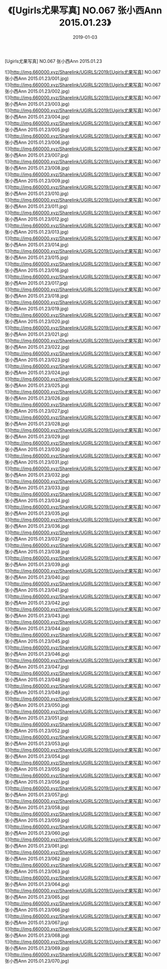 ﻿---
layout: post
title:  《[Ugirls尤果写真] NO.067 张小西Ann 2015.01.23》
date:   2019-01-03
img: http://img.660000.xyz/Sharelink/UGIRLS/2019/[Ugirls尤果写真] NO.067 张小西Ann 2015.01.23/000.jpg
categories: [美女, 清纯, 唯美]
---

[Ugirls尤果写真] NO.067 张小西Ann 2015.01.23

 ![](http://img.660000.xyz/Sharelink/UGIRLS/2019/[Ugirls尤果写真] NO.067 张小西Ann 2015.01.23/001.jpg) <br>![](http://img.660000.xyz/Sharelink/UGIRLS/2019/[Ugirls尤果写真] NO.067 张小西Ann 2015.01.23/002.jpg) <br>![](http://img.660000.xyz/Sharelink/UGIRLS/2019/[Ugirls尤果写真] NO.067 张小西Ann 2015.01.23/003.jpg) <br>![](http://img.660000.xyz/Sharelink/UGIRLS/2019/[Ugirls尤果写真] NO.067 张小西Ann 2015.01.23/004.jpg) <br>![](http://img.660000.xyz/Sharelink/UGIRLS/2019/[Ugirls尤果写真] NO.067 张小西Ann 2015.01.23/005.jpg) <br>![](http://img.660000.xyz/Sharelink/UGIRLS/2019/[Ugirls尤果写真] NO.067 张小西Ann 2015.01.23/006.jpg) <br>![](http://img.660000.xyz/Sharelink/UGIRLS/2019/[Ugirls尤果写真] NO.067 张小西Ann 2015.01.23/007.jpg) <br>![](http://img.660000.xyz/Sharelink/UGIRLS/2019/[Ugirls尤果写真] NO.067 张小西Ann 2015.01.23/008.jpg) <br>![](http://img.660000.xyz/Sharelink/UGIRLS/2019/[Ugirls尤果写真] NO.067 张小西Ann 2015.01.23/009.jpg) <br>![](http://img.660000.xyz/Sharelink/UGIRLS/2019/[Ugirls尤果写真] NO.067 张小西Ann 2015.01.23/010.jpg) <br>![](http://img.660000.xyz/Sharelink/UGIRLS/2019/[Ugirls尤果写真] NO.067 张小西Ann 2015.01.23/011.jpg) <br>![](http://img.660000.xyz/Sharelink/UGIRLS/2019/[Ugirls尤果写真] NO.067 张小西Ann 2015.01.23/012.jpg) <br>![](http://img.660000.xyz/Sharelink/UGIRLS/2019/[Ugirls尤果写真] NO.067 张小西Ann 2015.01.23/013.jpg) <br>![](http://img.660000.xyz/Sharelink/UGIRLS/2019/[Ugirls尤果写真] NO.067 张小西Ann 2015.01.23/014.jpg) <br>![](http://img.660000.xyz/Sharelink/UGIRLS/2019/[Ugirls尤果写真] NO.067 张小西Ann 2015.01.23/015.jpg) <br>![](http://img.660000.xyz/Sharelink/UGIRLS/2019/[Ugirls尤果写真] NO.067 张小西Ann 2015.01.23/016.jpg) <br>![](http://img.660000.xyz/Sharelink/UGIRLS/2019/[Ugirls尤果写真] NO.067 张小西Ann 2015.01.23/017.jpg) <br>![](http://img.660000.xyz/Sharelink/UGIRLS/2019/[Ugirls尤果写真] NO.067 张小西Ann 2015.01.23/018.jpg) <br>![](http://img.660000.xyz/Sharelink/UGIRLS/2019/[Ugirls尤果写真] NO.067 张小西Ann 2015.01.23/019.jpg) <br>![](http://img.660000.xyz/Sharelink/UGIRLS/2019/[Ugirls尤果写真] NO.067 张小西Ann 2015.01.23/020.jpg) <br>![](http://img.660000.xyz/Sharelink/UGIRLS/2019/[Ugirls尤果写真] NO.067 张小西Ann 2015.01.23/021.jpg) <br>![](http://img.660000.xyz/Sharelink/UGIRLS/2019/[Ugirls尤果写真] NO.067 张小西Ann 2015.01.23/022.jpg) <br>![](http://img.660000.xyz/Sharelink/UGIRLS/2019/[Ugirls尤果写真] NO.067 张小西Ann 2015.01.23/023.jpg) <br>![](http://img.660000.xyz/Sharelink/UGIRLS/2019/[Ugirls尤果写真] NO.067 张小西Ann 2015.01.23/024.jpg) <br>![](http://img.660000.xyz/Sharelink/UGIRLS/2019/[Ugirls尤果写真] NO.067 张小西Ann 2015.01.23/025.jpg) <br>![](http://img.660000.xyz/Sharelink/UGIRLS/2019/[Ugirls尤果写真] NO.067 张小西Ann 2015.01.23/026.jpg) <br>![](http://img.660000.xyz/Sharelink/UGIRLS/2019/[Ugirls尤果写真] NO.067 张小西Ann 2015.01.23/027.jpg) <br>![](http://img.660000.xyz/Sharelink/UGIRLS/2019/[Ugirls尤果写真] NO.067 张小西Ann 2015.01.23/028.jpg) <br>![](http://img.660000.xyz/Sharelink/UGIRLS/2019/[Ugirls尤果写真] NO.067 张小西Ann 2015.01.23/029.jpg) <br>![](http://img.660000.xyz/Sharelink/UGIRLS/2019/[Ugirls尤果写真] NO.067 张小西Ann 2015.01.23/030.jpg) <br>![](http://img.660000.xyz/Sharelink/UGIRLS/2019/[Ugirls尤果写真] NO.067 张小西Ann 2015.01.23/031.jpg) <br>![](http://img.660000.xyz/Sharelink/UGIRLS/2019/[Ugirls尤果写真] NO.067 张小西Ann 2015.01.23/032.jpg) <br>![](http://img.660000.xyz/Sharelink/UGIRLS/2019/[Ugirls尤果写真] NO.067 张小西Ann 2015.01.23/033.jpg) <br>![](http://img.660000.xyz/Sharelink/UGIRLS/2019/[Ugirls尤果写真] NO.067 张小西Ann 2015.01.23/034.jpg) <br>![](http://img.660000.xyz/Sharelink/UGIRLS/2019/[Ugirls尤果写真] NO.067 张小西Ann 2015.01.23/035.jpg) <br>![](http://img.660000.xyz/Sharelink/UGIRLS/2019/[Ugirls尤果写真] NO.067 张小西Ann 2015.01.23/036.jpg) <br>![](http://img.660000.xyz/Sharelink/UGIRLS/2019/[Ugirls尤果写真] NO.067 张小西Ann 2015.01.23/037.jpg) <br>![](http://img.660000.xyz/Sharelink/UGIRLS/2019/[Ugirls尤果写真] NO.067 张小西Ann 2015.01.23/038.jpg) <br>![](http://img.660000.xyz/Sharelink/UGIRLS/2019/[Ugirls尤果写真] NO.067 张小西Ann 2015.01.23/039.jpg) <br>![](http://img.660000.xyz/Sharelink/UGIRLS/2019/[Ugirls尤果写真] NO.067 张小西Ann 2015.01.23/040.jpg) <br>![](http://img.660000.xyz/Sharelink/UGIRLS/2019/[Ugirls尤果写真] NO.067 张小西Ann 2015.01.23/041.jpg) <br>![](http://img.660000.xyz/Sharelink/UGIRLS/2019/[Ugirls尤果写真] NO.067 张小西Ann 2015.01.23/042.jpg) <br>![](http://img.660000.xyz/Sharelink/UGIRLS/2019/[Ugirls尤果写真] NO.067 张小西Ann 2015.01.23/043.jpg) <br>![](http://img.660000.xyz/Sharelink/UGIRLS/2019/[Ugirls尤果写真] NO.067 张小西Ann 2015.01.23/044.jpg) <br>![](http://img.660000.xyz/Sharelink/UGIRLS/2019/[Ugirls尤果写真] NO.067 张小西Ann 2015.01.23/045.jpg) <br>![](http://img.660000.xyz/Sharelink/UGIRLS/2019/[Ugirls尤果写真] NO.067 张小西Ann 2015.01.23/046.jpg) <br>![](http://img.660000.xyz/Sharelink/UGIRLS/2019/[Ugirls尤果写真] NO.067 张小西Ann 2015.01.23/047.jpg) <br>![](http://img.660000.xyz/Sharelink/UGIRLS/2019/[Ugirls尤果写真] NO.067 张小西Ann 2015.01.23/048.jpg) <br>![](http://img.660000.xyz/Sharelink/UGIRLS/2019/[Ugirls尤果写真] NO.067 张小西Ann 2015.01.23/049.jpg) <br>![](http://img.660000.xyz/Sharelink/UGIRLS/2019/[Ugirls尤果写真] NO.067 张小西Ann 2015.01.23/050.jpg) <br>![](http://img.660000.xyz/Sharelink/UGIRLS/2019/[Ugirls尤果写真] NO.067 张小西Ann 2015.01.23/051.jpg) <br>![](http://img.660000.xyz/Sharelink/UGIRLS/2019/[Ugirls尤果写真] NO.067 张小西Ann 2015.01.23/052.jpg) <br>![](http://img.660000.xyz/Sharelink/UGIRLS/2019/[Ugirls尤果写真] NO.067 张小西Ann 2015.01.23/053.jpg) <br>![](http://img.660000.xyz/Sharelink/UGIRLS/2019/[Ugirls尤果写真] NO.067 张小西Ann 2015.01.23/054.jpg) <br>![](http://img.660000.xyz/Sharelink/UGIRLS/2019/[Ugirls尤果写真] NO.067 张小西Ann 2015.01.23/055.jpg) <br>![](http://img.660000.xyz/Sharelink/UGIRLS/2019/[Ugirls尤果写真] NO.067 张小西Ann 2015.01.23/056.jpg) <br>![](http://img.660000.xyz/Sharelink/UGIRLS/2019/[Ugirls尤果写真] NO.067 张小西Ann 2015.01.23/057.jpg) <br>![](http://img.660000.xyz/Sharelink/UGIRLS/2019/[Ugirls尤果写真] NO.067 张小西Ann 2015.01.23/058.jpg) <br>![](http://img.660000.xyz/Sharelink/UGIRLS/2019/[Ugirls尤果写真] NO.067 张小西Ann 2015.01.23/059.jpg) <br>![](http://img.660000.xyz/Sharelink/UGIRLS/2019/[Ugirls尤果写真] NO.067 张小西Ann 2015.01.23/060.jpg) <br>![](http://img.660000.xyz/Sharelink/UGIRLS/2019/[Ugirls尤果写真] NO.067 张小西Ann 2015.01.23/061.jpg) <br>![](http://img.660000.xyz/Sharelink/UGIRLS/2019/[Ugirls尤果写真] NO.067 张小西Ann 2015.01.23/062.jpg) <br>![](http://img.660000.xyz/Sharelink/UGIRLS/2019/[Ugirls尤果写真] NO.067 张小西Ann 2015.01.23/063.jpg) <br>![](http://img.660000.xyz/Sharelink/UGIRLS/2019/[Ugirls尤果写真] NO.067 张小西Ann 2015.01.23/064.jpg) <br>![](http://img.660000.xyz/Sharelink/UGIRLS/2019/[Ugirls尤果写真] NO.067 张小西Ann 2015.01.23/065.jpg) <br>![](http://img.660000.xyz/Sharelink/UGIRLS/2019/[Ugirls尤果写真] NO.067 张小西Ann 2015.01.23/066.jpg) <br>![](http://img.660000.xyz/Sharelink/UGIRLS/2019/[Ugirls尤果写真] NO.067 张小西Ann 2015.01.23/067.jpg) <br>![](http://img.660000.xyz/Sharelink/UGIRLS/2019/[Ugirls尤果写真] NO.067 张小西Ann 2015.01.23/068.jpg) <br>![](http://img.660000.xyz/Sharelink/UGIRLS/2019/[Ugirls尤果写真] NO.067 张小西Ann 2015.01.23/069.jpg) <br>![](http://img.660000.xyz/Sharelink/UGIRLS/2019/[Ugirls尤果写真] NO.067 张小西Ann 2015.01.23/070.jpg) <br>
